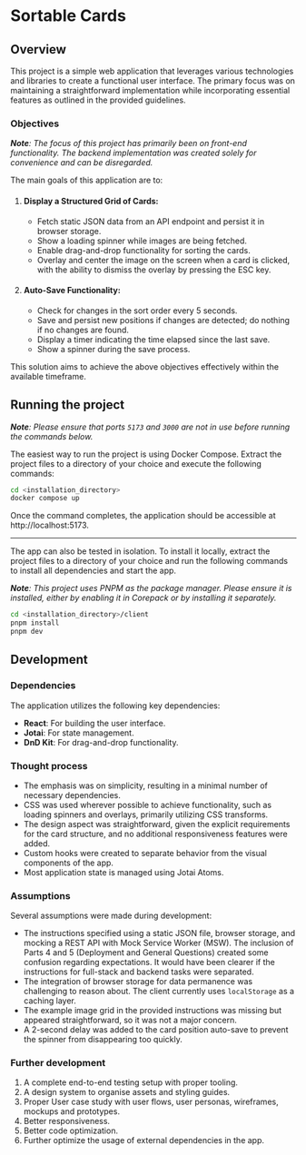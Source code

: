 # Sortable Cards

## Overview

This project is a simple web application that leverages various technologies and libraries to create a functional user interface. The primary focus was on maintaining a straightforward implementation while incorporating essential features as outlined in the provided guidelines.

### Objectives

_**Note**: The focus of this project has primarily been on front-end functionality. The backend implementation was created solely for convenience and can be disregarded._

The main goals of this application are to:

1. #### Display a Structured Grid of Cards:

    - Fetch static JSON data from an API endpoint and persist it in browser storage.
    - Show a loading spinner while images are being fetched.
    - Enable drag-and-drop functionality for sorting the cards.
    - Overlay and center the image on the screen when a card is clicked, with the ability to dismiss the overlay by pressing the ESC key.

2. #### Auto-Save Functionality:
    - Check for changes in the sort order every 5 seconds.
    - Save and persist new positions if changes are detected; do nothing if no changes are found.
    - Display a timer indicating the time elapsed since the last save.
    - Show a spinner during the save process.

This solution aims to achieve the above objectives effectively within the available timeframe.

## Running the project

_**Note**: Please ensure that ports `5173` and `3000` are not in use before running the commands below._

The easiest way to run the project is using Docker Compose. Extract the project files to a directory of your choice and execute the following commands:

```bash
cd <installation_directory>
docker compose up
```

Once the command completes, the application should be accessible at http://localhost:5173.

---

The app can also be tested in isolation. To install it locally, extract the project files to a directory of your choice and run the following commands to install all dependencies and start the app.

_**Note**: This project uses PNPM as the package manager. Please ensure it is installed, either by enabling it in Corepack or by installing it separately._

```bash
cd <installation_directory>/client
pnpm install
pnpm dev
```

## Development

### Dependencies

The application utilizes the following key dependencies:

-   **React**: For building the user interface.
-   **Jotai**: For state management.
-   **DnD Kit**: For drag-and-drop functionality.

### Thought process

-   The emphasis was on simplicity, resulting in a minimal number of necessary dependencies.
-   CSS was used wherever possible to achieve functionality, such as loading spinners and overlays, primarily utilizing CSS transforms.
-   The design aspect was straightforward, given the explicit requirements for the card structure, and no additional responsiveness features were added.
-   Custom hooks were created to separate behavior from the visual components of the app.
-   Most application state is managed using Jotai Atoms.

### Assumptions

Several assumptions were made during development:

-   The instructions specified using a static JSON file, browser storage, and mocking a REST API with Mock Service Worker (MSW). The inclusion of Parts 4 and 5 (Deployment and General Questions) created some confusion regarding expectations. It would have been clearer if the instructions for full-stack and backend tasks were separated.
-   The integration of browser storage for data permanence was challenging to reason about. The client currently uses `localStorage` as a caching layer.
-   The example image grid in the provided instructions was missing but appeared straightforward, so it was not a major concern.
-   A 2-second delay was added to the card position auto-save to prevent the spinner from disappearing too quickly.

### Further development

1. A complete end-to-end testing setup with proper tooling.
2. A design system to organise assets and styling guides.
3. Proper User case study with user flows, user personas, wireframes, mockups and prototypes.
4. Better responsiveness.
5. Better code optimization.
6. Further optimize the usage of external dependencies in the app.
